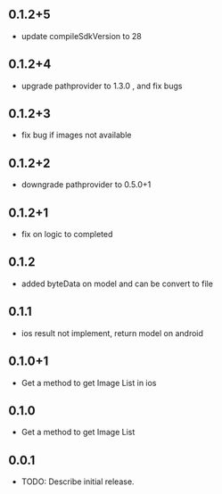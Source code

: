 ## 0.1.2+5
* update compileSdkVersion to 28

## 0.1.2+4
* upgrade pathprovider to 1.3.0 , and fix bugs

## 0.1.2+3
* fix bug if images not available

## 0.1.2+2
* downgrade pathprovider to 0.5.0+1

## 0.1.2+1
*  fix on logic to completed

## 0.1.2
* added byteData on model and can be convert to file

## 0.1.1
* ios result not implement, return model on android

## 0.1.0+1
* Get a method to get Image List in ios

## 0.1.0
* Get a method to get Image List

## 0.0.1

* TODO: Describe initial release.
